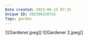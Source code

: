 ```yaml
---
Date created: 2023-06-15 07:15
Unique ID: 202306150715
Tags: garden
---
```

![[Gardener.jpeg]]
![[Gardener 2.jpeg]]